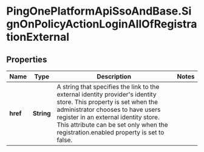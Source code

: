 # PingOnePlatformApiSsoAndBase.SignOnPolicyActionLoginAllOfRegistrationExternal

## Properties

Name | Type | Description | Notes
------------ | ------------- | ------------- | -------------
**href** | **String** | A string that specifies the link to the external identity provider&#39;s identity store. This property is set when the administrator chooses to have users register in an external identity store. This attribute can be set only when the registration.enabled property is set to false. | 


